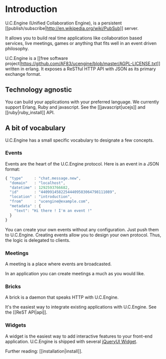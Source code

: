 # Introduction

U.C.Engine (Unified Collaboration Engine), is a persistent [[publish/subscribe|http://en.wikipedia.org/wiki/PubSub]] server.

It allows you to build real time applications like collaboration based services, live meetings, games or anything that fits well in an event driven philosophy.

U.C.Engine is a [[free software project|https://github.com/AF83/ucengine/blob/master/AGPL-LICENSE.txt]] written in erlang. It exposes a ReSTful HTTP API with JSON as its primary exchange format.

## Technology agnostic

You can build your applications with your preferred language. We currently support Erlang, Ruby and javascript. See the [[javascript|ucejs]] and [[ruby|ruby_install]] API.

## A bit of vocabulary

U.C.Engine has a small specific vocabulary to designate a few concepts.

### Events

Events are the heart of the U.C.Engine protocol.
Here is an event in a JSON format:

```javascript
{ "type"     : "chat.message.new",
  "domain"   : "localhost",
  "datetime" : 1292593766682,
  "id"       : "44099145822544409583064798111089",
  "location" : "introduction",
  "from"     : "ucengine@example.com",
  "metadata" : {
    "text": "Hi there ! I'm an event !"
  }
}
```

You can create your own events without any configuration. Just push them to U.C.Engine.
Creating events allow you to design your own protocol. Thus, the logic is delegated to clients.

### Meetings

A meeting is a place where events are broadcasted.

In an application you can create meetings a much as you would like.

### Bricks

A brick is a daemon that speaks HTTP with U.C.Engine.

It's the easiest way to integrate existing applications with U.C.Engine. See the [[ReST API|api]].

### Widgets

A widget is the easiest way to add interactive features to your front-end application. U.C.Engine is shipped with several [jQueryUI Widget](http://jqueryui.com/).

Further reading: [[installation|install]].
